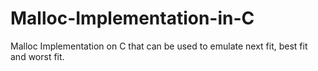 # Malloc-Implementation-in-C
Malloc Implementation on C that can be used to emulate next fit, best fit and worst fit.
